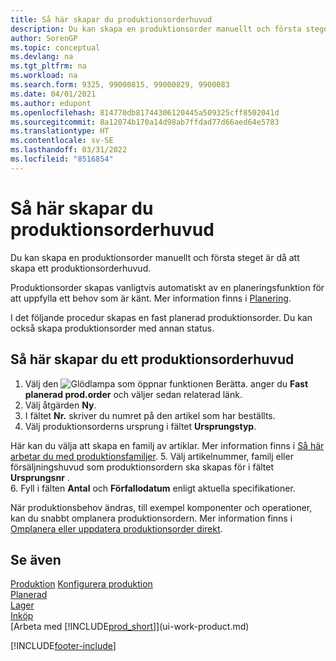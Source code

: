 ```yaml
---
title: Så här skapar du produktionsorderhuvud
description: Du kan skapa en produktionsorder manuellt och första steget är då att skapa ett produktionsorderhuvud.
author: SorenGP
ms.topic: conceptual
ms.devlang: na
ms.tgt_pltfrm: na
ms.workload: na
ms.search.form: 9325, 99000815, 99000829, 9900083
ms.date: 04/01/2021
ms.author: edupont
ms.openlocfilehash: 814770db81744306120445a509325cff8502041d
ms.sourcegitcommit: 8a12074b170a14d98ab7ffdad77d66aed64e5783
ms.translationtype: HT
ms.contentlocale: sv-SE
ms.lasthandoff: 03/31/2022
ms.locfileid: "8516854"
---
```

# <a name="create-production-order-headers"></a>Så här skapar du produktionsorderhuvud

Du kan skapa en produktionsorder manuellt och första steget är då att skapa ett produktionsorderhuvud.

Produktionsorder skapas vanligtvis automatiskt av en planeringsfunktion för att uppfylla ett behov som är känt. Mer information finns i [Planering](production-planning.md).  

I det följande procedur skapas en fast planerad produktionsorder. Du kan också skapa produktionsorder med annan status.  

## <a name="to-create-a-production-order-header"></a>Så här skapar du ett produktionsorderhuvud

1. Välj den ![Glödlampa som öppnar funktionen Berätta.](media/ui-search/search_small.png "Berätta för mig vad du vill göra") anger du **Fast planerad prod.order** och väljer sedan relaterad länk.  
2. Välj åtgärden **Ny**.  
3. I fältet **Nr.** skriver du numret på den artikel som har beställts.  
4. Välj produktionsorderns ursprung i fältet **Ursprungstyp**.

Här kan du välja att skapa en familj av artiklar. Mer information finns i [Så här arbetar du med produktionsfamiljer](production-how-work-family.md).
5. Välj artikelnummer, familj eller försäljningshuvud som produktionsordern ska skapas för i fältet **Ursprungsnr** .  
6. Fyll i fälten **Antal** och **Förfallodatum** enligt aktuella specifikationer.  

När produktionsbehov ändras, till exempel komponenter och operationer, kan du snabbt omplanera produktionsordern. Mer information finns i [Omplanera eller uppdatera produktionsorder direkt](production-how-to-replan-refresh-production-orders.md).  

## <a name="see-also"></a>Se även

[Produktion](production-manage-manufacturing.md)
[Konfigurera produktion](production-configure-production-processes.md)  
[Planerad](production-planning.md)  
[Lager](inventory-manage-inventory.md)  
[Inköp](purchasing-manage-purchasing.md)  
[Arbeta med [!INCLUDE[prod_short](includes/prod_short.md)]](ui-work-product.md)


[!INCLUDE[footer-include](includes/footer-banner.md)]